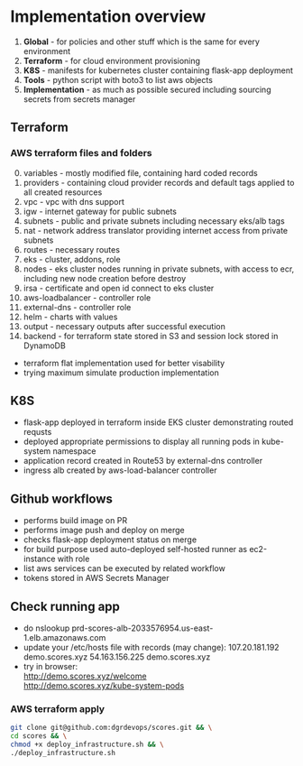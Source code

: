 # Implementation overview

1. **Global** - for policies and other stuff which is the same for every environment
2. **Terraform** - for cloud environment provisioning
3. **K8S** - manifests for kubernetes cluster containing flask-app deployment
4. **Tools** - python script with boto3 to list aws objects
5. **Implementation** -  as much as possible secured including sourcing secrets from secrets manager

## Terraform

### AWS terraform files and folders

0. variables - mostly modified file, containing hard coded records
1. providers - containing cloud provider records and default tags applied to all created resources
2. vpc - vpc with dns support
3. igw - internet gateway for public subnets
4. subnets - public and private subnets including necessary eks/alb tags
5. nat - network address translator providing internet access from private subnets
6. routes - necessary routes
7. eks - cluster, addons, role
8. nodes - eks cluster nodes running in private subnets, with access to ecr, including new node creation before destroy
9. irsa - certificate and open id connect to eks cluster
10. aws-loadbalancer - controller role
11. external-dns - controller role
12. helm - charts with values
13. output - necessary outputs after successful execution
14. backend - for terraform state stored in S3 and session lock stored in DynamoDB

* terraform flat implementation used for better visability
* trying maximum simulate production implementation

## K8S

- flask-app deployed in terraform inside EKS cluster demonstrating routed requsts
- deployed appropriate permissions to display all running pods in kube-system namespace
- application record created in Route53 by external-dns controller
- ingress alb created by aws-load-balancer controller


## Github workflows

- performs build image on PR
- performs image push and deploy on merge
- checks flask-app deployment status on merge
- for build purpose used auto-deployed self-hosted runner as ec2-instance with role
- list aws services can be executed by related workflow
- tokens stored in AWS Secrets Manager

## Check running app

- do nslookup prd-scores-alb-2033576954.us-east-1.elb.amazonaws.com
- update your /etc/hosts file with records (may change):
    107.20.181.192 demo.scores.xyz
    54.163.156.225 demo.scores.xyz
- try in browser:
   <br> http://demo.scores.xyz/welcome <br>
    http://demo.scores.xyz/kube-system-pods

### AWS terraform apply

```sh
git clone git@github.com:dgrdevops/scores.git && \
cd scores && \
chmod +x deploy_infrastructure.sh && \
./deploy_infrastructure.sh
```